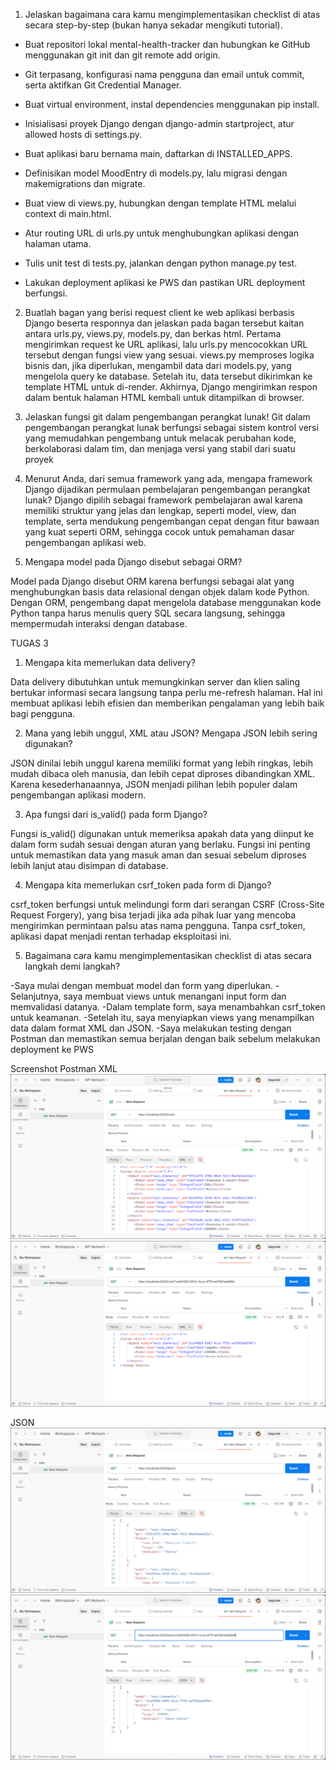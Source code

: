 

1) Jelaskan bagaimana cara kamu mengimplementasikan checklist di atas secara step-by-step (bukan hanya sekadar mengikuti tutorial).
- Buat repositori lokal mental-health-tracker dan hubungkan ke GitHub menggunakan git init dan git remote add origin.

- Git terpasang, konfigurasi nama pengguna dan email untuk commit, serta aktifkan Git Credential Manager.

- Buat virtual environment, instal dependencies menggunakan pip install.

- Inisialisasi proyek Django dengan django-admin startproject, atur allowed hosts di settings.py.

- Buat aplikasi baru bernama main, daftarkan di INSTALLED_APPS.

- Definisikan model MoodEntry di models.py, lalu migrasi dengan makemigrations dan migrate.

- Buat view di views.py, hubungkan dengan template HTML melalui context di main.html.

- Atur routing URL di urls.py untuk menghubungkan aplikasi dengan halaman utama.

- Tulis unit test di tests.py, jalankan dengan python manage.py test.

- Lakukan deployment aplikasi ke PWS dan pastikan URL deployment berfungsi.

2)  Buatlah bagan yang berisi request client ke web aplikasi berbasis Django beserta responnya dan jelaskan pada bagan tersebut kaitan antara urls.py, views.py, models.py, dan berkas html.
Pertama mengirimkan request ke URL aplikasi, lalu urls.py mencocokkan URL tersebut dengan fungsi view yang sesuai. views.py memproses logika bisnis dan, jika diperlukan, mengambil data dari models.py, yang mengelola query ke database. Setelah itu, data tersebut dikirimkan ke template HTML untuk di-render. Akhirnya, Django mengirimkan respon dalam bentuk halaman HTML kembali untuk ditampilkan di browser.

3)  Jelaskan fungsi git dalam pengembangan perangkat lunak!
Git dalam pengembangan perangkat lunak berfungsi sebagai sistem kontrol versi yang memudahkan pengembang untuk melacak perubahan kode, berkolaborasi dalam tim, dan menjaga versi yang stabil dari suatu proyek

4)  Menurut Anda, dari semua framework yang ada, mengapa framework Django dijadikan permulaan pembelajaran pengembangan perangkat lunak?
Django dipilih sebagai framework pembelajaran awal karena memiliki struktur yang jelas dan lengkap, seperti model, view, dan template, serta mendukung pengembangan cepat dengan fitur bawaan yang kuat seperti ORM, sehingga cocok untuk pemahaman dasar pengembangan aplikasi web.

5)  Mengapa model pada Django disebut sebagai ORM?


Model pada Django disebut ORM karena berfungsi sebagai alat yang menghubungkan basis data relasional dengan objek dalam kode Python. Dengan ORM, pengembang dapat mengelola database menggunakan kode Python tanpa harus menulis query SQL secara langsung, sehingga mempermudah interaksi dengan database.




TUGAS 3



1. Mengapa kita memerlukan data delivery?

Data delivery dibutuhkan untuk memungkinkan server dan klien saling bertukar informasi secara langsung tanpa perlu me-refresh halaman. Hal ini membuat aplikasi lebih efisien dan memberikan pengalaman yang lebih baik bagi pengguna.

2. Mana yang lebih unggul, XML atau JSON? Mengapa JSON lebih sering digunakan?

JSON dinilai lebih unggul karena memiliki format yang lebih ringkas, lebih mudah dibaca oleh manusia, dan lebih cepat diproses dibandingkan XML. Karena kesederhanaannya, JSON menjadi pilihan lebih populer dalam pengembangan aplikasi modern.

3. Apa fungsi dari is_valid() pada form Django?

Fungsi is_valid() digunakan untuk memeriksa apakah data yang diinput ke dalam form sudah sesuai dengan aturan yang berlaku. Fungsi ini penting untuk memastikan data yang masuk aman dan sesuai sebelum diproses lebih lanjut atau disimpan di database.

4. Mengapa kita memerlukan csrf_token pada form di Django?

csrf_token berfungsi untuk melindungi form dari serangan CSRF (Cross-Site Request Forgery), yang bisa terjadi jika ada pihak luar yang mencoba mengirimkan permintaan palsu atas nama pengguna. Tanpa csrf_token, aplikasi dapat menjadi rentan terhadap eksploitasi ini.

5. Bagaimana cara kamu mengimplementasikan checklist di atas secara langkah demi langkah?


-Saya mulai dengan membuat model dan form yang diperlukan.
-Selanjutnya, saya membuat views untuk menangani input form dan memvalidasi datanya.
-Dalam template form, saya menambahkan csrf_token untuk keamanan.
-Setelah itu, saya menyiapkan views yang menampilkan data dalam format XML dan JSON.
-Saya melakukan testing dengan Postman dan memastikan semua berjalan dengan baik sebelum melakukan deployment ke PWS

Screenshot Postman
XML
![Screenshot 1](images/1.png)
![Screenshot 2](images/2.png)

JSON
![Screenshot 3](images/3.png)
![Screenshot 4](images/4.png)
